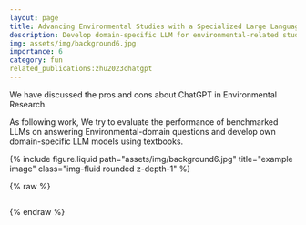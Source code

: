 ```yaml
---
layout: page
title: Advancing Environmental Studies with a Specialized Large Language Model (LLM)
description: Develop domain-specific LLM for environmental-related studies
img: assets/img/background6.jpg
importance: 6
category: fun
related_publications:zhu2023chatgpt
---
```

We have discussed the pros and cons about ChatGPT in Environmental Research.

As following work, We try to evaluate the performance of benchmarked LLMs on answering Environmental-domain questions and develop own domain-specific LLM models using textbooks.

<div class="row justify-content-sm-center">
    <div class="col-sm mt-3 mt-md-0">
        {% include figure.liquid path="assets/img/background6.jpg" title="example image" class="img-fluid rounded z-depth-1" %}
    </div>
</div>


{% raw %}

```html

```

{% endraw %}
